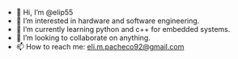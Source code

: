 - 👋 Hi, I’m @elip55
- 👀 I’m interested in hardware and software engineering. 
- 🌱 I’m currently learning python and c++ for embedded systems. 
- 💞️ I’m looking to collaborate on anything. 
- 📫 How to reach me: eli.m.pacheco92@gmail.com 

